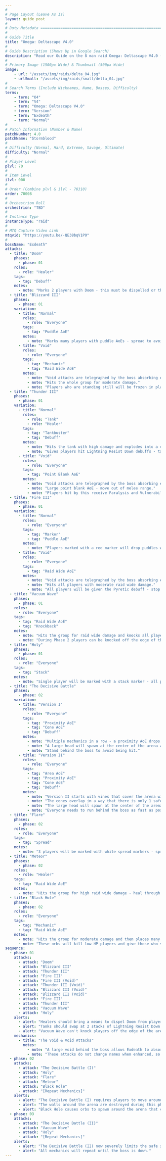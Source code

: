 ```yaml
---
#
# Page Layout (Leave As Is)
layout: guide_post
#
# Duty Metadata ================================================================
#
# Guide Title
title: "Omega: Deltascape V4.0"
#
# Guide Description (Shows Up in Google Search)
description: "Read our Guide on the 8 man raid Omega: Deltascape V4.0 (Normal) where you'll face off against Exdeath."
#
# Primary Image (1500px Wide) & Thumbnail (500px Wide)
image:
    - url: "/assets/img/raids/delta_04.jpg"
    - urlSmall: "/assets/img/raids/small/delta_04.jpg"
#
# Search Terms (Include Nicknames, Name, Bosses, Difficulty)
terms:
    - term: "O4"
    - term: "V4"
    - term: "Omega: Deltascape V4.0"
    - term: "Version"
    - term: "Exdeath"
    - term: "Normal"
#
# Patch Information (Number & Name)
patchNumber: 4.0
patchName: "Stormblood"
#
# Difficulty (Normal, Hard, Extreme, Savage, Ultimate)
difficulty: "Normal"
#
# Player Level
plvl: 70
#
# Item Level
ilvl: 000
#
# Order (Combine plvl & ilvl - 70310)
order: 70008
#
# Orchestrion Roll
orchestrion: "TBD"
#
# Instance Type
instanceType: "raid"
#
# MTQ Capture Video Link
mtqvid: "https://youtu.be/-QE38bqV1P0"
#
bossName: "Exdeath"
attacks:
  - title: "Doom"
    phases:
      - phase: 01
    roles:
      - role: "Healer"
    tags:
      - tag: "Debuff"
    notes:
      - note: "Marks 2 players with Doom - this must be dispelled or the marked players will die."
  - title: "Blizzard III"
    phases:
      - phase: 01
    variation:
      - title: "Normal"
        roles:
          - role: "Everyone"
        tags:
          - tag: "Puddle AoE"
        notes:
          - note: "Marks many players with puddle AoEs - spread to avoid splashing others."
      - title: "Void"
        roles:
          - role: "Everyone"
        tags:
          - tag: "Mechanic"
          - tag: "Raid Wide AoE"
        notes:
          - note: "Void attacks are telegraphed by the boss absorbing energy from the void behind him."
          - note: "Hits the whole group for moderate damage."
          - note: "Players who are standing still will be frozen in place and given Vulnerability Up debuffs."
  - title: "Thunder III"
    phases:
      - phase: 01
    variation:
      - title: "Normal"
        roles:
          - role: "Tank"
          - role: "Healer"
        tags:
          - tag: "Tankbuster"
          - tag: "Debuff"
        notes:
          - note: "Hits the tank with high damage and explodes into a circular AoE."
          - note: "Gives players hit Lightning Resist Down debuffs - tankswap at 2 stacks."
      - title: "Void"
        roles:
          - role: "Everyone"
        tags:
          - tag: "Point Blank AoE"
        notes:
          - note: "Void attacks are telegraphed by the boss absorbing energy from the void behind him."
          - note: "Large point blank AoE - move out of melee range."
          - note: "Players hit by this receive Paralysis and Vulnerability Up debuffs."
  - title: "Fire III"
    phases:
      - phase: 01
    variation:
      - title: "Normal"
        roles:
          - role: "Everyone"
        tags:
          - tag: "Marker"
          - tag: "Puddle AoE"
        notes:
          - note: "Players marked with a red marker will drop puddles where they stand."
      - title: "Void"
        roles:
          - role: "Everyone"
        tags:
          - tag: "Raid Wide AoE"
        notes:
          - note: "Void attacks are telegraphed by the boss absorbing energy from the void behind him."
          - note: "Hits all players with moderate raid wide damage."
          - note: "All players will be given the Pyretic debuff - stop moving and attacking to avoid taking damage."
  - title: "Vacuum Wave"
    phases:
      - phase: 01
    roles:
      - role: "Everyone"
    tags:
      - tag: "Raid Wide AoE"
      - tag: "Knockback"
    notes:
      - note: "Hits the group for raid wide damage and knocks all players back."
      - note: "During Phase 2 players can be knocked off the edge of the arena - position yourself close to the center of the arena."
  - title: "Holy"
    phases:
      - phase: 01
    roles:
      - role: "Everyone"
    tags:
      - tag: "Stack"
    notes:
      - note: "Single player will be marked with a stack marker - all players move in to soak damage."
  - title: "The Decisive Battle"
    phases:
      - phase: 02
    variation:
      - title: "Version I"
        roles:
          - role: "Everyone"
        tags:
          - tag: "Proximity AoE"
          - tag: "Cone AoE"
          - tag: "Debuff"
        notes:
          - note: "Multiple mechanics in a row - a proximity AoE drops at the center of the arena, run to the edge to mitigate damage."
          - note: "A large head will spawn at the center of the arena and hit with a large frontal cone that affects players with damage, Heavy, and Zombification debuffs."
          - note: "Stand behind the boss to avoid being hit."
      - title: "Version II"
        roles:
          - role: "Everyone"
        tags:
          - tag: "Area AoE"
          - tag: "Proximity AoE"
          - tag: "Cone AoE"
          - tag: "Debuff"
        notes:
          - note: "Version II starts with vines that cover the arena with cone AoEs - the proximity AoE occurs at the same time."
          - note: "The cones overlap in a way that there is only 1 safe zone from both attacks."
          - note: "The large head will spawn at the center of the arena facing the safe zone and hit with a large frontal cone that affects players with damage, Heavy, and Zombification debuffs."
          - note: "Everyone needs to run behind the boss as fast as possible."
  - title: "Flare"
    phases:
      - phase: 02
    roles:
      - role: "Everyone"
    tags:
      - tag: "Spread"
    notes:
      - note: "3 players will be marked with white spread markers - spread away from other marked players."
  - title: "Meteor"
    phases:
      - phase: 02
    roles:
      - role: "Healer"
    tags:
      - tag: "Raid Wide AoE"
    notes:
      - note: "Hits the group for high raid wide damage - heal through."
  - title: "Black Hole"
    phases:
      - phase: 02
    roles:
      - role: "Everyone"
    tags:
      - tag: "Mechanic"
      - tag: "Raid Wide AoE"
    notes:
      - note: "Hits the group for moderate damage and then places many black hole orbs around the arena."
      - note: "These orbs will kill low HP players and give those who survive Vulnerability Up debuffs."
sequence:
  - phase: 01
    attacks:
      - attack: "Doom"
      - attack: "Blizzard III"
      - attack: "Thunder III"
      - attack: "Fire III"
      - attack: "Fire III (Void)"
      - attack: "Thunder III (Void)"
      - attack: "Blizzard III (Void)"
      - attack: "Blizzard III (Void)"
      - attack: "Fire III"
      - attack: "Thunder III"
      - attack: "Vacuum Wave"
      - attack: "Holy"
    alerts:
      - alert: "Healers should bring a means to dispel Doom from players."
      - alert: "Tanks should swap at 2 stacks of Lightning Resist Down."
      - alert: "Vacuum Wave can't knock players off the edge of the arena during this phase."
    mechanics:
      - title: "The Void & Void Attacks"
        notes:
          - note: "A large void behind the boss allows Exdeath to absorb energy and alter the nature of Blizzard, Thunder, and Fire."
          - note: "These attacks do not change names when enhanced, so it is incredibly important that you watch the boss to see if he is absorbing the void while casting."
  - phase: 02
    attacks:
      - attack: "The Decisive Battle (I)"
      - attack: "Holy"
      - attack: "Flare"
      - attack: "Meteor"
      - attack: "Black Hole"
      - attack: "[Repeat Mechanics]"
    alerts:
      - alert: "The Decisive Battle (I) requires players to move around the arena quickly - pay attention to the direction the giant head is facing when it spawns and run behind it."
      - alert: "The walls around the arena are destroyed during this phase - Vacuum Wave can knock players off now."
      - alert: "Black Hole causes orbs to spawn around the arena that can do high damage - tanks will need to be aware of where they're tanking the boss to help the rest of the group navigate around the orbs."
  - phase: 03
    attacks:
      - attack: "The Decisive Battle (II)"
      - attack: "Vacuum Wave"
      - attack: "Holy"
      - attack: "[Repeat Mechanics]"
    alerts:
      - alert: "The Decisive Battle (II) now severely limits the safe zone during the proximity AoE by combining it with cone AoEs from vines."
      - alert: "All mechanics will repeat until the boss is down."
---
```

